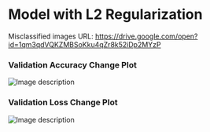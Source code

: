 # Model with L2 Regularization

Misclassified images URL: https://drive.google.com/open?id=1qm3qdVQKZMBSoKku4qZr8k52iDp2MYzP

### Validation Accuracy Change Plot
![Image description]()

### Validation Loss Change Plot
![Image description]()
